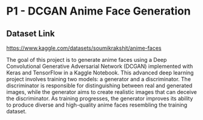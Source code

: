 # P1 - DCGAN Anime Face Generation


## Dataset Link
https://www.kaggle.com/datasets/soumikrakshit/anime-faces

The goal of this project is to generate anime faces using a Deep Convolutional Generative Adversarial Network (DCGAN) implemented with Keras and TensorFlow in a Kaggle Notebook. This advanced deep learning project involves training two models: a generator and a discriminator. The discriminator is responsible for distinguishing between real and generated images, while the generator aims to create realistic images that can deceive the discriminator. As training progresses, the generator improves its ability to produce diverse and high-quality anime faces resembling the training dataset.

